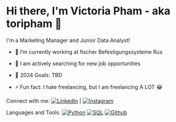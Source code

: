 # Hi there, I'm Victoria Pham - aka toripham 👋

I'm a Marketing Manager and Junior Data Analyst!

- 🔭 I’m currently working at fischer Befestigungssysteme Rus

- 👷 I am actively searching for new job opportunities

- 🥅 2024 Goals: TBD

- ⚡️ Fun fact: I hate freelancing, but I am freelancing A LOT 😂

Connect with me:
[![LinkedIn](https://img.shields.io/badge/-LinkedIn-blue)](link-to-your-linkedin-profile) | [![Instagram](https://img.shields.io/badge/-Instagram-pink)](https://www.instagram.com/victoripham/?hl=ru)

Languages and Tools:
[![Python](https://img.shields.io/badge/-Python-blue?style=for-the-badge&logo=python)](#) 
[![SQL](https://img.shields.io/badge/-SQL-yellow?style=for-the-badge&logo=sql)](#) 
[![Github](https://img.shields.io/badge/-Github-black?style=for-the-badge&logo=github)](#)
